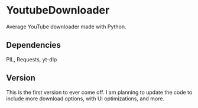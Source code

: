 # YoutubeDownloader
Average YouTube downloader made with Python.

## Dependencies
PIL, Requests, yt-dlp

## Version
This is the first version to ever come off. I am planning to update the code to include more download options, with UI optimizations, and more.
